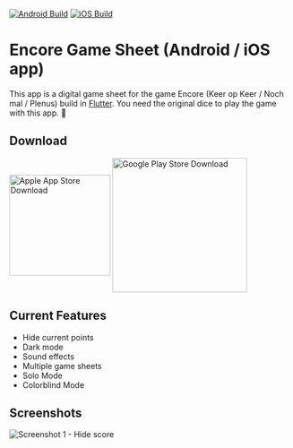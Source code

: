 [![Android Build](https://github.com/MaikelStuivenberg/EncoreGameSheet/actions/workflows/android-release.yml/badge.svg)](https://github.com/MaikelStuivenberg/EncoreGameSheet/actions/workflows/android-release.yml)
[![iOS Build](https://github.com/MaikelStuivenberg/EncoreGameSheet/actions/workflows/ios-release.yml/badge.svg)](https://github.com/MaikelStuivenberg/EncoreGameSheet/actions/workflows/ios-release.yml)

Encore Game Sheet (Android / iOS app)
==================

This app is a digital game sheet for the game Encore (Keer op Keer / Noch mal / Plenus) build in <a href="https://flutter.dev/">Flutter<a>. You need the original dice to play the game with this app. 🎲

Download
------------------
<p float="left">
  <a href="https://apps.apple.com/us/app/encore-game-sheet/id1599803385"><img src="https://user-images.githubusercontent.com/13018117/147416020-b46b862a-0ef2-422c-a227-980b99157434.png" width="180" alt="Apple App Store Download" align="middle"  /></a>
  <a href="https://play.google.com/store/apps/details?id=nl.maikelstuivenberg.encore_gamesheet"><img src="https://user-images.githubusercontent.com/13018117/147416008-22d81c6d-cc8d-4727-abf3-e095d143b2e4.png" width="240" align="middle" alt="Google Play Store Download" /></a>
</p>
  
Current Features
------------------
* Hide current points
* Dark mode
* Sound effects
* Multiple game sheets
* Solo Mode
* Colorblind Mode

Screenshots
------------------
![Screenshot 1 - Hide score](https://user-images.githubusercontent.com/13018117/147416624-30a3453d-f9a7-45ee-ba45-bdaac7a972db.jpg)
